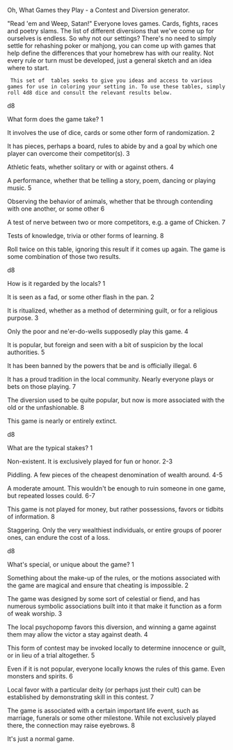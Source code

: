  Oh, What Games they Play - a Contest and Diversion generator.

"Read 'em and Weep, Satan!"
     Everyone loves games. Cards, fights, races and poetry slams. The list of different diversions that we've come up for ourselves is endless. So why not our settings? There's no need to simply settle for rehashing poker or mahjong, you can come up with games that help define the differences that your homebrew has with our reality. Not every rule or turn must be developed, just a general sketch and an idea where to start.

     This set of  tables seeks to give you ideas and access to various games for use in coloring your setting in. To use these tables, simply roll 4d8 dice and consult the relevant results below.


d8
	
What form does the game take?
1
	
It involves the use of dice, cards or some other form of randomization.
2
	
It has pieces, perhaps a board, rules to abide by and a goal by which one player can overcome their competitor(s).
3
	
Athletic feats, whether solitary or with or against others.
4
	
A performance, whether that be telling a story, poem, dancing or playing music.
5
	
Observing the behavior of animals, whether that be through contending with one another, or some other
6
	
A test of nerve between two or more competitors, e.g. a game of Chicken.
7
	
Tests of knowledge, trivia or other forms of learning.
8
	
Roll twice on this table, ignoring this result if it comes up again. The game is some combination of those two results.


d8
	
How is it regarded by the locals?
1
	
It is seen as a fad, or some other flash in the pan.
2
	
It is ritualized, whether as a method of determining guilt, or for a religious purpose.
3
	
Only the poor and ne'er-do-wells supposedly play this game.
4
	
It is popular, but foreign and seen with a bit of suspicion by the local authorities.
5
	
It has been banned by the powers that be and is officially illegal.
6
	
It has a proud tradition in the local community. Nearly everyone plays or bets on those playing.
7
	
The diversion used to be quite popular, but now is more associated with the old or the unfashionable.
8
	
This game is nearly or entirely extinct.

d8
	
What are the typical stakes?
1
	
Non-existent. It is exclusively played for fun or honor.
2-3
	
Piddling. A few pieces of the cheapest denomination of wealth around.
4-5
	
A moderate amount. This wouldn't be enough to ruin someone in one game, but repeated losses could.
6-7
	
This game is not played for money, but rather possessions, favors or tidbits of information.
8
	
Staggering. Only the very wealthiest individuals, or entire groups of poorer ones, can endure the cost of a loss.


d8
	
What's special, or unique about the game?
1
	
Something about the make-up of the rules, or the motions associated with the game are magical and ensure that cheating is impossible.
2
	
The game was designed by some sort of celestial or fiend, and has numerous symbolic associations built into it that make it function as a form of weak worship.
3
	
The local psychopomp favors this diversion, and winning a game against them may allow the victor a stay against death.
4
	
This form of contest may be invoked locally to determine innocence or guilt, or in lieu of a trial altogether.
5
	
Even if it is not popular, everyone locally knows the rules of this game. Even monsters and spirits.
6
	
Local favor with a particular deity (or perhaps just their cult) can be established by demonstrating skill in this contest.
7
	
The game is associated with a certain important life event, such as marriage, funerals or some other milestone. While not exclusively played there, the connection may raise eyebrows.
8
	
It's just a normal game.